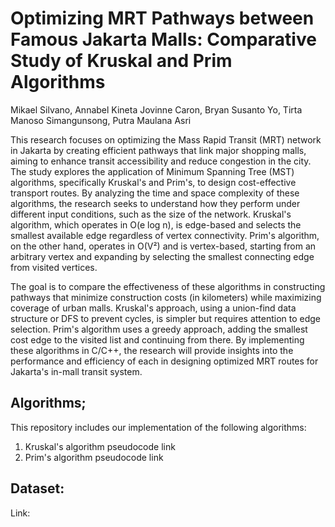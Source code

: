 # Optimizing MRT Pathways between Famous Jakarta Malls: Comparative Study of Kruskal and Prim Algorithms
Mikael Silvano, Annabel Kineta Jovinne Caron, Bryan Susanto Yo, Tirta Manoso Simangunsong, Putra Maulana Asri

This research focuses on optimizing the Mass Rapid Transit (MRT) network in Jakarta by creating efficient pathways that link major shopping malls, aiming to enhance transit accessibility and reduce congestion in the city. The study explores the application of Minimum Spanning Tree (MST) algorithms, specifically Kruskal's and Prim's, to design cost-effective transport routes. By analyzing the time and space complexity of these algorithms, the research seeks to understand how they perform under different input conditions, such as the size of the network. Kruskal's algorithm, which operates in O(e log n), is edge-based and selects the smallest available edge regardless of vertex connectivity. Prim's algorithm, on the other hand, operates in O(V²) and is vertex-based, starting from an arbitrary vertex and expanding by selecting the smallest connecting edge from visited vertices. 

The goal is to compare the effectiveness of these algorithms in constructing pathways that minimize construction costs (in kilometers) while maximizing coverage of urban malls. Kruskal's approach, using a union-find data structure or DFS to prevent cycles, is simpler but requires attention to edge selection. Prim's algorithm uses a greedy approach, adding the smallest cost edge to the visited list and continuing from there. By implementing these algorithms in C/C++, the research will provide insights into the performance and efficiency of each in designing optimized MRT routes for Jakarta's in-mall transit system.

## Algorithms;
This repository includes our implementation of the following algorithms:
1. Kruskal's algorithm pseudocode link
2. Prim's algorithm pseudocode link

## Dataset:
Link:
